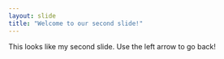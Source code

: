 ```yaml
---
layout: slide
title: "Welcome to our second slide!"
---
```

This looks like my second slide.
Use the left arrow to go back!
